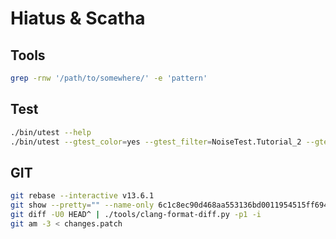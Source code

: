 # Hiatus & Scatha

## Tools
```bash
grep -rnw '/path/to/somewhere/' -e 'pattern'
```

## Test
```bash
./bin/utest --help
./bin/utest --gtest_color=yes --gtest_filter=NoiseTest.Tutorial_2 --gtest_repeat=10
```

## GIT
```bash
git rebase --interactive v13.6.1
git show --pretty="" --name-only 6c1c8ec90d468aa553136bd0011954515ff69464
git diff -U0 HEAD^ | ./tools/clang-format-diff.py -p1 -i
git am -3 < changes.patch
```

